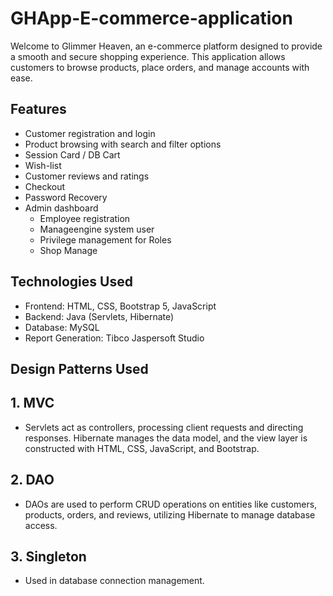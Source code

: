 # GHApp-E-commerce-application
Welcome to Glimmer Heaven, an e-commerce platform designed to provide a smooth and secure shopping experience. This application allows customers to browse products, place orders, and manage accounts with ease.
## Features
* Customer registration and login
* Product browsing with search and filter options
* Session Card / DB Cart
* Wish-list
* Customer reviews and ratings
* Checkout
* Password Recovery
* Admin dashboard
    - Employee registration
    - Manageengine system user
    - Privilege management for Roles 
    - Shop Manage
## Technologies Used
* Frontend: HTML, CSS, Bootstrap 5, JavaScript
* Backend: Java (Servlets, Hibernate)
* Database: MySQL
* Report Generation: Tibco Jaspersoft Studio

## Design Patterns Used
## 1. MVC 
* Servlets act as controllers, processing client requests and directing responses. Hibernate manages the data model, and the view layer is constructed with HTML, CSS, JavaScript, and Bootstrap.
## 2. DAO
* DAOs are used to perform CRUD operations on entities like customers, products, orders, and reviews, utilizing Hibernate to manage database access.
## 3. Singleton
* Used in database connection management.
